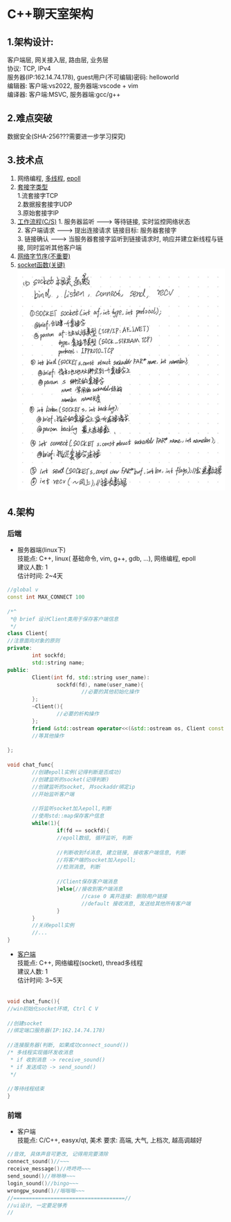# C++聊天室架构
## 1.架构设计:
客户端层, 网关接入层, 路由层, 业务层\
协议: TCP, IPv4\
服务器(IP:162.14.74.178), guest用户(不可编辑)密码: helloworld\
编辑器: 客户端:vs2022, 服务器端:vscode + vim\
编译器: 客户端:MSVC, 服务器端:gcc/g++

## 2.难点突破
数据安全(SHA-256???需要进一步学习探究)
## 3.技术点
1. 网络编程, 
   [多线程](https://www.bilibili.com/video/BV1VJ411M7WR?p=62),
   [epoll](https://blog.csdn.net/beilizhang/article/details/124213302?ops_request_misc=%257B%2522request%255Fid%2522%253A%2522167996705516800226570053%2522%252C%2522scm%2522%253A%252220140713.130102334..%2522%257D&request_id=167996705516800226570053&biz_id=0&utm_medium=distribute.pc_search_result.none-task-blog-2~all~top_positive~default-2-124213302-null-null.142^v76^pc_new_rank,201^v4^add_ask,239^v2^insert_chatgpt&utm_term=epoll&spm=1018.2226.3001.4187)
2. [套接字类型](https://blog.csdn.net/baidu_15547923/article/details/90173675?ops_request_misc=%257B%2522request%255Fid%2522%253A%2522167996677616782425185762%2522%252C%2522scm%2522%253A%252220140713.130102334..%2522%257D&request_id=167996677616782425185762&biz_id=0&utm_medium=distribute.pc_search_result.none-task-blog-2~all~sobaiduend~default-2-90173675-null-null.142^v76^pc_new_rank,201^v4^add_ask,239^v2^insert_chatgpt&utm_term=%E5%A5%97%E6%8E%A5%E5%AD%97%E7%B1%BB%E5%9E%8B&spm=1018.2226.3001.4187)\
        1.流套接字TCP\
        2.数据报套接字UDP\
        3.原始套接字IP
3. [工作流程(C/S)](https://blog.csdn.net/zutsoft/article/details/12659031?ops_request_misc=%257B%2522request%255Fid%2522%253A%2522167996688316782425113744%2522%252C%2522scm%2522%253A%252220140713.130102334..%2522%257D&request_id=167996688316782425113744&biz_id=0&utm_medium=distribute.pc_search_result.none-task-blog-2~all~sobaiduend~default-1-12659031-null-null.142^v76^pc_new_rank,201^v4^add_ask,239^v2^insert_chatgpt&utm_term=C%2FS%E5%B7%A5%E4%BD%9C%E6%B5%81%E7%A8%8B&spm=1018.2226.3001.4187)
        1. 服务器监听 ---> 等待链接, 实时监控网络状态\
        2. 客户端请求 ---> 提出连接请求
                          链接目标: 服务器套接字\
        3. 链接确认 ---> 当服务器套接字监听到链接请求时, 
                        响应并建立新线程与链接, 同时监听其他客户端
4. [网络字节序(不重要)](https://blog.csdn.net/u013178472/article/details/108397297?ops_request_misc=%257B%2522request%255Fid%2522%253A%2522167996691716800184139750%2522%252C%2522scm%2522%253A%252220140713.130102334..%2522%257D&request_id=167996691716800184139750&biz_id=0&utm_medium=distribute.pc_search_result.none-task-blog-2~all~sobaiduend~default-2-108397297-null-null.142^v76^pc_new_rank,201^v4^add_ask,239^v2^insert_chatgpt&utm_term=%E7%BD%91%E7%BB%9C%E5%AD%97%E8%8A%82%E5%BA%8F&spm=1018.2226.3001.4187)
5. [socket函数(关键)](https://blog.csdn.net/weixin_43850974/article/details/118912910?ops_request_misc=%257B%2522request%255Fid%2522%253A%2522167996671616800182197044%2522%252C%2522scm%2522%253A%252220140713.130102334..%2522%257D&request_id=167996671616800182197044&biz_id=0&utm_medium=distribute.pc_search_result.none-task-blog-2~all~top_click~default-2-118912910-null-null.142^v76^pc_new_rank,201^v4^add_ask,239^v2^insert_chatgpt&utm_term=socket%E5%87%BD%E6%95%B0&spm=1018.2226.3001.4187)
![image](./socket_function.jpg)

## 4.架构
### 后端
* 服务器端(linux下)\
技能点: C++, linux( 基础命令, vim, g++, gdb, ...), 网络编程, epoll\
建议人数: 1\
估计时间: 2~4天
```cpp {.line-numbers}
//global v
const int MAX_CONNECT 100

/*^
 *@ brief 设计Client类用于保存客户端信息
 */
class Client{
//注意面向对象的原则
private:
        int sockfd;
        std::string name;
public:
        Client(int fd, std::string user_name):
                sockfd(fd), name(user_name){
                        //必要的其他初始化操作
        };
        ~Client(){
                //必要的析构操作
        };
        friend &std::ostream operator<<(&std::ostream os, Client const clt);
        //等其他操作
        
};

void chat_func{
        //创建epoll实例(记得判断是否成功)
        //创建监听的socket(记得判断)
        //创建监听的socket, 并sockaddr绑定ip
        //开始监听客户端

        //将监听socket加入epoll,判断
        //使用std::map保存客户信息
        while(1){
                if(fd == sockfd){
                //epoll数组, 循环监听, 判断

                //判断收到fd消息, 建立链接, 接收客户端信息, 判断
                //将客户端的socket加入epoll;
                //检测消息, 判断

                //Client保存客户端消息
                }else{//接收到客户端消息
                        //case 0 离开连接: 删除用户链接
                        //default 接收消息, 发送给其他所有客户端 
                }
        }
        //关闭epoll实例
        //...
}

```
* [客户端](https://www.bilibili.com/video/BV1Q24y1v7Wa?p=4)\
技能点: C++, 网络编程(socket), thread多线程\
建议人数: 1\
估计时间: 3~5天
```cpp {.line-numbers}

void chat_func(){
//win初始化socket环境, Ctrl C V

//创建socket
//绑定端口服务器(IP:162.14.74.178)

//连接服务器(判断, 如果成功connect_sound())
/* 多线程实现循环发收消息
 * if 收到消息 -> receive_sound()
 * if 发送成功 -> send_sound()
 */

//等待线程结束
}
```
### 前端
* 客户端\
技能点: C/C++, easyx/qt, 美术
要求: 高端, 大气, 上档次, 越高调越好
```cpp
//音效, 具体声音可更改, 记得用完要清除
connect_sound()//~~~
receive_message()//咚咚咚~~~
send_sound()//咻咻咻~~~
login_sound()//bingo~~~
wrongpw_sound()//嗡嗡嗡~~~
//====================================//
//ui设计, 一定要足够秀
//
```